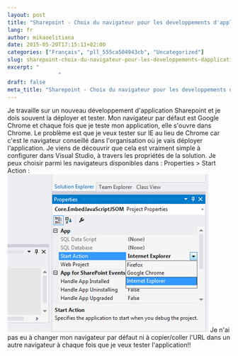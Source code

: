 ```yaml
---
layout: post
title: "Sharepoint - Choix du navigateur pour les developpements d'applications"
lang: fr
author: mikaoelitiana
date: 2015-05-20T17:15:11+02:00
categories: ["Français", "pll_555ca504943cb", "Uncategorized"]
slug: sharepoint-choix-du-navigateur-pour-les-developpements-dapplications
excerpt: "
				"
draft: false
meta_title: "Sharepoint - Choix du navigateur pour les developpements d'applications"
---
```


Je travaille sur un nouveau développement d'application Sharepoint et je dois souvent la déployer et tester. Mon navigateur par défaut est Google Chrome et chaque fois que je teste mon application, elle s'ouvre dans Chrome. Le problème est que je veux tester sur IE au lieu de Chrome car c'est le navigateur conseillé dans l'organisation où je vais déployer l'application. Je viens de découvrir que cela est vraiment simple à configurer dans Visual Studio, à travers les propriétés de la solution. Je peux choisir parmi les navigateurs disponibles dans : Properties &gt; Start Action : [![sp-app-browser](./sp-app-browser.png)](./sp-app-browser.png) Je n'ai pas eu à changer mon navigateur par défaut ni à copier/coller l'URL dans un autre navigateur à chaque fois que je veux tester l'application!!